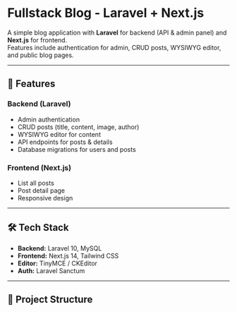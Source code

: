 # Fullstack Blog - Laravel + Next.js

A simple blog application with **Laravel** for backend (API & admin panel) and **Next.js** for frontend.  
Features include authentication for admin, CRUD posts, WYSIWYG editor, and public blog pages.

---

## 🚀 Features

### Backend (Laravel)
- Admin authentication
- CRUD posts (title, content, image, author)
- WYSIWYG editor for content
- API endpoints for posts & details
- Database migrations for users and posts

### Frontend (Next.js)
- List all posts
- Post detail page
- Responsive design

---

## 🛠 Tech Stack
- **Backend:** Laravel 10, MySQL
- **Frontend:** Next.js 14, Tailwind CSS
- **Editor:** TinyMCE / CKEditor
- **Auth:** Laravel Sanctum

---

## 📂 Project Structure

